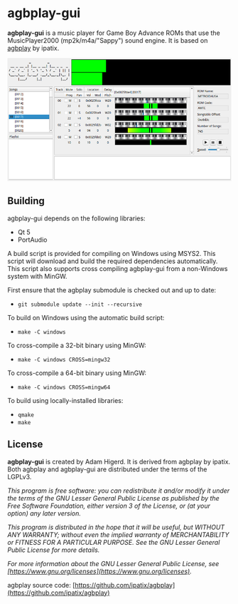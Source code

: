 # agbplay-gui

**agbplay-gui** is a music player for Game Boy Advance ROMs that use the MusicPlayer2000
(mp2k/m4a/"Sappy") sound engine. It is based on [agbplay](https://github.com/ipatix/agbplay)
by ipatix.

![agbplay-gui screenshot](screenshot.png)

## Building

agbplay-gui depends on the following libraries:

* Qt 5
* PortAudio

A build script is provided for compiling on Windows using MSYS2. This script will download
and build the required dependencies automatically. This script also supports cross
compiling agbplay-gui from a non-Windows system with MinGW.

First ensure that the agbplay submodule is checked out and up to date:

* `git submodule update --init --recursive`

To build on Windows using the automatic build script:

* `make -C windows`

To cross-compile a 32-bit binary using MinGW:

* `make -C windows CROSS=mingw32`

To cross-compile a 64-bit binary using MinGW:

* `make -C windows CROSS=mingw64`

To build using locally-installed libraries:

* `qmake`
* `make`

## License

**agbplay-gui** is created by Adam Higerd. It is derived from agbplay by
ipatix. Both agbplay and agbplay-gui are distributed under the terms of
the LGPLv3.

*This program is free software: you can redistribute it and/or modify it
under the terms of the GNU Lesser General Public License as published by the
Free Software Foundation, either version 3 of the License, or (at your
option) any later version.*

*This program is distributed in the hope that it will be useful, but
WITHOUT ANY WARRANTY; without even the implied warranty of MERCHANTABILITY
or FITNESS FOR A PARTICULAR PURPOSE. See the GNU Lesser General Public
License for more details.*

*For more information about the GNU Lesser General Public License, see
[https://www.gnu.org/licenses](https://www.gnu.org/licenses).*

agbplay source code: [https://github.com/ipatix/agbplay](https://github.com/ipatix/agbplay)
